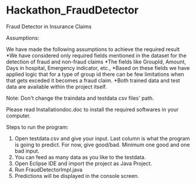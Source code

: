 # Hackathon_FraudDetector
Fraud Detector in Insurance Claims



Assumptions:

We have made the following assumptions to achieve the required result
	*We have considered only required fields mentioned in the dataset for the detection of fraud and non-fraud claims
	*The fields like GroupId, Amount, Days in hospital, Emergency indicator, etc.,
	*Based on these fields we have applied logic that for a type of group id there can be few limitations when that gets exceded it becomes a fraud claim.
	*Both trained data and test data are available within the project itself.

Note: Don't change the traindata and testdata csv files' path.


Please read Installationdoc.doc to install the required softwares in your computer.


Steps to run the program:

   1. Open testdata.csv and give your input. Last column is what the program is going to predict. For now, give good/bad. Minimum one good and one bad input.
   2. You can feed as many data as you like to the testdata.
   3. Open Eclipse IDE and import the project as Java Project.
   4. Run FraudDetectorImpl.java
   5. Predictions will be displayed in the console screen.
